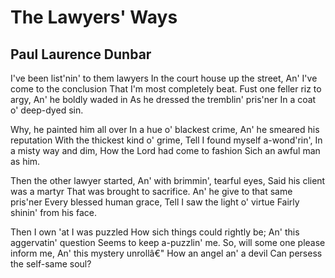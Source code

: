 # The Lawyers' Ways
## Paul Laurence Dunbar
I've been list'nin' to them lawyers
In the court house up the street,
An' I've come to the conclusion
That I'm most completely beat.
Fust one feller riz to argy,
An' he boldly waded in
As he dressed the tremblin' pris'ner
In a coat o' deep-dyed sin.

Why, he painted him all over
In a hue o' blackest crime,
An' he smeared his reputation
With the thickest kind o' grime,
Tell I found myself a-wond'rin',
In a misty way and dim,
How the Lord had come to fashion
Sich an awful man as him.

Then the other lawyer started,
An' with brimmin', tearful eyes,
Said his client was a martyr
That was brought to sacrifice.
An' he give to that same pris'ner
Every blessed human grace,
Tell I saw the light o' virtue
Fairly shinin' from his face.

Then I own 'at I was puzzled
How sich things could rightly be;
An' this aggervatin' question
Seems to keep a-puzzlin' me.
So, will some one please inform me,
An' this mystery unrollâ€"
How an angel an' a devil
Can persess the self-same soul?